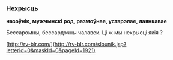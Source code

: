 ### Нехрысць
**назоўнік, мужчынскі род, размоўнае, устарэлае, лаянкавае**

Бессаромны, бессардэчны чалавек. Ці ж мы нехрысці якія ?

<a rel="author">[http://rv-blr.com/](http://rv-blr.com/slounik.jsp?letterId=0&maskId=0&pageId=1921)</a>
